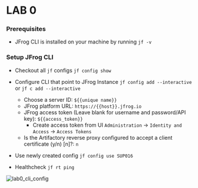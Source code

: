 # LAB 0

### Prerequisites
- JFrog CLI is installed on your machine by running `jf -v`

### Setup JFrog CLI
- Checkout all ``jf`` configs ``jf config show``


- Configure CLI that point to JFrog Instance ``jf config add --interactive`` or ``jf c add --interactive``
    - Choose a server ID: ```${{unique name}}```
    - JFrog platform URL: ```https://{{host}}.jfrog.io```
    - JFrog access token (Leave blank for username and password/API key): ```${{access_token}}```
        - Create access token from UI ``Administration`` -> ``Identity and Access`` -> ``Access Tokens``
    - Is the Artifactory reverse proxy configured to accept a client certificate (y/n) [n]?: ``n``


- Use newly created config ``jf config use SUP016``


- Healthcheck ``jf rt ping``

![lab0_cli_config](https://user-images.githubusercontent.com/7561138/164789237-bcfd7067-19f6-491f-aae5-e903ad691714.gif)
